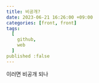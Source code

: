 ```yaml
---
title: 비공개?
date: 2023-06-21 16:26:00 +09:00
categories: [front, front]
tags:
  [
    github,
    web
  ]
published :false
---
```




이러면 비공개 되나